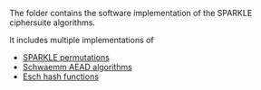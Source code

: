 The folder contains the software implementation of the SPARKLE ciphersuite algorithms. 

It includes multiple implementations of
- [SPARKLE permutations](sparkle)
- [Schwaemm AEAD algorithms](schwaemm)
- [Esch hash functions](esch)
